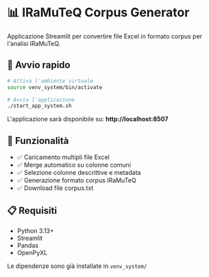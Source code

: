 # 📊 IRaMuTeQ Corpus Generator

Applicazione Streamlit per convertire file Excel in formato corpus per l'analisi IRaMuTeQ.

## 🚀 Avvio rapido

```bash
# Attiva l'ambiente virtuale
source venv_system/bin/activate

# Avvia l'applicazione
./start_app_system.sh
```

L'applicazione sarà disponibile su: **http://localhost:8507**

## 📁 Funzionalità

- ✅ Caricamento multipli file Excel
- ✅ Merge automatico su colonne comuni
- ✅ Selezione colonne descrittive e metadata
- ✅ Generazione formato corpus IRaMuTeQ
- ✅ Download file corpus.txt

## 📋 Requisiti

- Python 3.13+
- Streamlit
- Pandas
- OpenPyXL

Le dipendenze sono già installate in `venv_system/`
